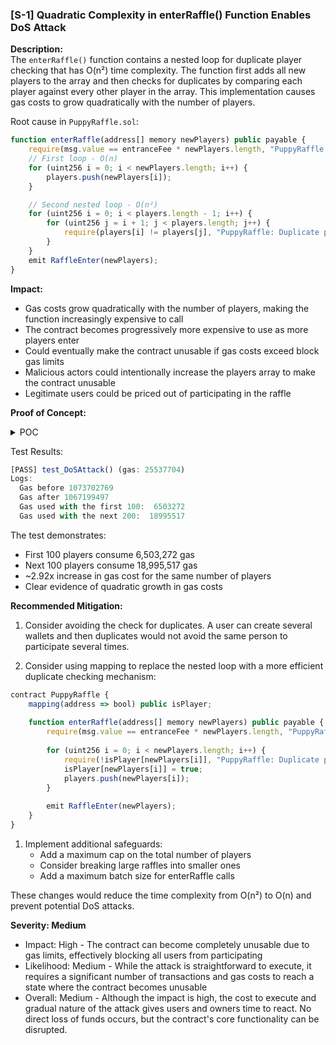 ### [S-1] Quadratic Complexity in enterRaffle() Function Enables DoS Attack

**Description:**  
The `enterRaffle()` function contains a nested loop for duplicate player checking that has O(n²) time complexity. The function first adds all new players to the array and then checks for duplicates by comparing each player against every other player in the array. This implementation causes gas costs to grow quadratically with the number of players.

Root cause in `PuppyRaffle.sol`:
```javascript
function enterRaffle(address[] memory newPlayers) public payable {
    require(msg.value == entranceFee * newPlayers.length, "PuppyRaffle: Must send enough to enter raffle");
    // First loop - O(n)
    for (uint256 i = 0; i < newPlayers.length; i++) {
        players.push(newPlayers[i]);
    }

    // Second nested loop - O(n²)
    for (uint256 i = 0; i < players.length - 1; i++) {
        for (uint256 j = i + 1; j < players.length; j++) {
            require(players[i] != players[j], "PuppyRaffle: Duplicate player");
        }
    }
    emit RaffleEnter(newPlayers);
}
```

**Impact:**  
- Gas costs grow quadratically with the number of players, making the function increasingly expensive to call
- The contract becomes progressively more expensive to use as more players enter
- Could eventually make the contract unusable if gas costs exceed block gas limits
- Malicious actors could intentionally increase the players array to make the contract unusable
- Legitimate users could be priced out of participating in the raffle

**Proof of Concept:**  
<details>
<summary>POC</summary>

```javascript
function test_DoSAttack() public {
    vm.txGasPrice(1);
    uint256 numPlayers = 100;
    address[] memory players = new address[](numPlayers);
    for (uint256 i = 0; i < numPlayers; i++) {
        players[i] = address(i);
    }

    uint256 gasBefore = gasleft();
    puppyRaffle.enterRaffle{value: entranceFee * numPlayers}(players);
    uint256 gasAfter = gasleft();
    console.log("Gas used with the first 100: ", (gasBefore - gasAfter) * tx.gasprice);

    address[] memory players2 = new address[](numPlayers);
    for (uint256 i = 0; i < numPlayers; i++) {
        players2[i] = address(numPlayers + i);
    }
    
    uint256 gasBefore2 = gasleft();
    puppyRaffle.enterRaffle{value: entranceFee * numPlayers}(players2);
    uint256 gasAfter2 = gasleft();
    console.log("Gas used with the next 200: ", (gasBefore2 - gasAfter2) * tx.gasprice);
}
```
</details>

Test Results:
```javascript
[PASS] test_DoSAttack() (gas: 25537704)
Logs:
  Gas before 1073702769
  Gas after 1067199497
  Gas used with the first 100:  6503272
  Gas used with the next 200:  18995517
```

The test demonstrates:
- First 100 players consume 6,503,272 gas
- Next 100 players consume 18,995,517 gas
- ~2.92x increase in gas cost for the same number of players
- Clear evidence of quadratic growth in gas costs

**Recommended Mitigation:** 
1. Consider avoiding the check for duplicates. A user can create several wallets and then duplicates would not avoid the same person to participate several times.
   
2. Consider using mapping to replace the nested loop with a more efficient duplicate checking mechanism:
```javascript
contract PuppyRaffle {
    mapping(address => bool) public isPlayer;
    
    function enterRaffle(address[] memory newPlayers) public payable {
        require(msg.value == entranceFee * newPlayers.length, "PuppyRaffle: Must send enough to enter raffle");
        
        for (uint256 i = 0; i < newPlayers.length; i++) {
            require(!isPlayer[newPlayers[i]], "PuppyRaffle: Duplicate player");
            isPlayer[newPlayers[i]] = true;
            players.push(newPlayers[i]);
        }
        
        emit RaffleEnter(newPlayers);
    }
}
```

1. Implement additional safeguards:
   - Add a maximum cap on the total number of players
   - Consider breaking large raffles into smaller ones
   - Add a maximum batch size for enterRaffle calls

These changes would reduce the time complexity from O(n²) to O(n) and prevent potential DoS attacks.

**Severity: Medium**
- Impact: High - The contract can become completely unusable due to gas limits, effectively blocking all users from participating
- Likelihood: Medium - While the attack is straightforward to execute, it requires a significant number of transactions and gas costs to reach a state where the contract becomes unusable
- Overall: Medium - Although the impact is high, the cost to execute and gradual nature of the attack gives users and owners time to react. No direct loss of funds occurs, but the contract's core functionality can be disrupted.